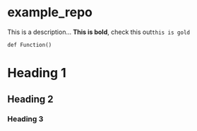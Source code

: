 # example_repo
This is a description...  **This is bold**, check this out```this is gold```

```
def Function()
```

# Heading 1
## Heading 2
### Heading 3
